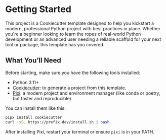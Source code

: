 # Getting Started

This project is a Cookiecutter template designed to help you kickstart a modern, professional Python project with best practices in place.
Whether you're a beginner looking to learn the ropes of real-world Python development or an advanced user needing a reliable scaffold for your next tool or package, this template has you covered.

## What You’ll Need

Before starting, make sure you have the following tools installed:

- Python 3.11+
- [Cookiecutter](https://cookiecutter.readthedocs.io/en/latest/installation.html): to generate a project from this template.
- [Pixi](https://prefix.dev/docs/pixi/): a modern project and environment manager (like conda or poetry, but faster and reproducible).

You can install them like this:

```bash
pipx install cookiecutter
curl -sSL https://prefix.dev/install.sh | bash
```

After installing Pixi, restart your terminal or ensure `pixi` is in your PATH.


